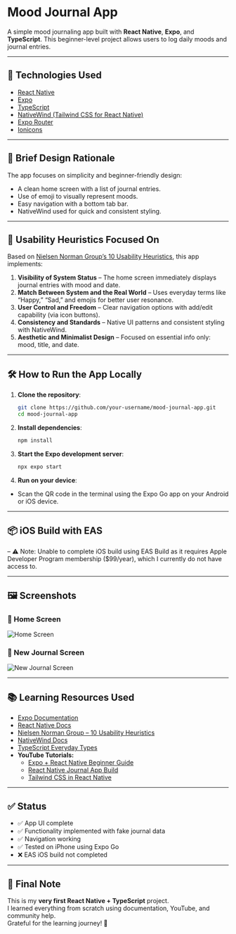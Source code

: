 # Mood Journal App

A simple mood journaling app built with **React Native**, **Expo**, and **TypeScript**. This beginner-level project allows users to log daily moods and journal entries.

---

## 🚀 Technologies Used

- [React Native](https://reactnative.dev/)
- [Expo](https://expo.dev/)
- [TypeScript](https://www.typescriptlang.org/)
- [NativeWind (Tailwind CSS for React Native)](https://www.nativewind.dev/)
- [Expo Router](https://expo.github.io/router/)
- [Ionicons](https://icons.expo.fyi/)

---

## 🎨 Brief Design Rationale

The app focuses on simplicity and beginner-friendly design:

- A clean home screen with a list of journal entries.
- Use of emoji to visually represent moods.
- Easy navigation with a bottom tab bar.
- NativeWind used for quick and consistent styling.

---

## 🧠 Usability Heuristics Focused On

Based on [Nielsen Norman Group’s 10 Usability Heuristics](https://www.nngroup.com/articles/ten-usability-heuristics/), this app implements:

1. **Visibility of System Status** – The home screen immediately displays journal entries with mood and date.
2. **Match Between System and the Real World** – Uses everyday terms like “Happy,” “Sad,” and emojis for better user resonance.
3. **User Control and Freedom** – Clear navigation options with add/edit capability (via icon buttons).
4. **Consistency and Standards** – Native UI patterns and consistent styling with NativeWind.
5. **Aesthetic and Minimalist Design** – Focused on essential info only: mood, title, and date.

---

## 🛠️ How to Run the App Locally

1. **Clone the repository**:
   ```bash
   git clone https://github.com/your-username/mood-journal-app.git
   cd mood-journal-app

2. **Install dependencies**:
   ```bash
   npm install

3. **Start the Expo development server**:
   ```bash
   npx expo start

4. **Run on your device**:
- Scan the QR code in the terminal using the Expo Go app on your Android or iOS device.

---

## 📦 iOS Build with EAS
– ⚠️ Note: Unable to complete iOS build using EAS Build as it requires Apple Developer Program membership ($99/year), which I currently do not have access to.

---

## 🖼️ Screenshots

### 📱 Home Screen
![Home Screen](./assets/screenshots/HomeScreen-mood-journal-app.jpeg)

### 📝 New Journal Screen
![New Journal Screen](./assets/screenshots/NewJournalScreen-mood-journal-app.jpeg)

---

## 📚 Learning Resources Used

- [Expo Documentation](https://docs.expo.dev/)
- [React Native Docs](https://reactnative.dev/docs/getting-started)
- [Nielsen Norman Group – 10 Usability Heuristics](https://www.nngroup.com/articles/ten-usability-heuristics/)
- [NativeWind Docs](https://www.nativewind.dev/docs)
- [TypeScript Everyday Types](https://www.typescriptlang.org/docs/handbook/2/everyday-types.html)
- **YouTube Tutorials:**
  - [Expo + React Native Beginner Guide](https://www.youtube.com/watch?v=J2j1yk-34OY)
  - [React Native Journal App Build](https://www.youtube.com/watch?v=8336fcFV_T4)
  - [Tailwind CSS in React Native](https://www.youtube.com/watch?v=xy_zJwCuqsE)

---

## ✅ Status

- ✅ App UI complete  
- ✅ Functionality implemented with fake journal data  
- ✅ Navigation working  
- ✅ Tested on iPhone using Expo Go  
- ❌ EAS iOS build not completed  

---

## 🙌 Final Note

This is my **very first React Native + TypeScript** project.  
I learned everything from scratch using documentation, YouTube, and community help.  
Grateful for the learning journey! 🚀
